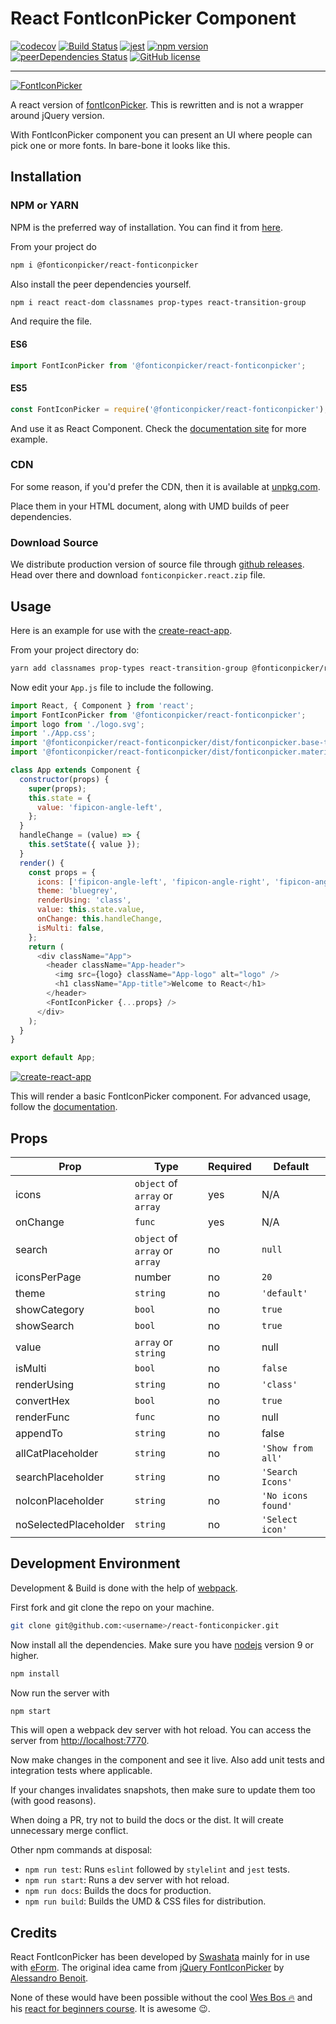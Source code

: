 <!---
 Copyright (c) 2018 Swashata Ghosh <swashata@wpquark.com>

 This software is released under the MIT License.
 https://opensource.org/licenses/MIT
-->

# React FontIconPicker Component

[![codecov](https://codecov.io/gh/fontIconPicker/react-fonticonpicker/branch/master/graph/badge.svg)](https://codecov.io/gh/fontIconPicker/react-fonticonpicker) [![Build Status](https://travis-ci.org/fontIconPicker/react-fonticonpicker.svg?branch=master)](https://travis-ci.org/fontIconPicker/react-fonticonpicker) [![jest](https://facebook.github.io/jest/img/jest-badge.svg)](https://github.com/facebook/jest) [![npm version](https://badge.fury.io/js/%40fonticonpicker%2Freact-fonticonpicker.svg)](https://badge.fury.io/js/%40fonticonpicker%2Freact-fonticonpicker) [![peerDependencies Status](https://david-dm.org/fontIconPicker/react-fonticonpicker/peer-status.svg)](https://david-dm.org/fontIconPicker/react-fonticonpicker?type=peer) [![GitHub license](https://img.shields.io/github/license/fontIconPicker/react-fonticonpicker.svg)](https://github.com/fontIconPicker/react-fonticonpicker/blob/master/LICENSE)

-------------------------

[![FontIconPicker](fonticonpicker.png)](fonticonpicker.png)

A react version of [fontIconPicker](https://fonticonpicker.github.io). This is
rewritten and is not a wrapper around jQuery version.

With FontIconPicker component you can present an UI where people can pick one or
more fonts. In bare-bone it looks like this.

## Installation

### NPM or YARN

NPM is the preferred way of installation. You can find it from [here](https://www.npmjs.com/package/@fonticonpicker/react-fonticonpicker).

From your project do

```bash
npm i @fonticonpicker/react-fonticonpicker
```

Also install the peer dependencies yourself.

```bash
npm i react react-dom classnames prop-types react-transition-group
```

And require the file.

#### ES6

```js
import FontIconPicker from '@fonticonpicker/react-fonticonpicker';
```

#### ES5

```js
const FontIconPicker = require('@fonticonpicker/react-fonticonpicker');
```

And use it as React Component. Check the [documentation site](http://fonticonpicker.github.io/react-fonticonpicker/) for more example.


### CDN

For some reason, if you'd prefer the CDN, then it is available at [unpkg.com](https://unpkg.com/@fonticonpicker/react-fonticonpicker/dist/).

Place them in your HTML document, along with UMD builds of peer dependencies.

### Download Source

We distribute production version of source file through [github releases](https://github.com/fontIconPicker/react-fonticonpicker/releases). Head over there
and download `fonticonpicker.react.zip` file.

## Usage

Here is an example for use with the [create-react-app](https://github.com/facebook/create-react-app).

From your project directory do:

```bash
yarn add classnames prop-types react-transition-group @fonticonpicker/react-fonticonpicker
```

Now edit your `App.js` file to include the following.


```js
import React, { Component } from 'react';
import FontIconPicker from '@fonticonpicker/react-fonticonpicker';
import logo from './logo.svg';
import './App.css';
import '@fonticonpicker/react-fonticonpicker/dist/fonticonpicker.base-theme.react.css';
import '@fonticonpicker/react-fonticonpicker/dist/fonticonpicker.material-theme.react.css';

class App extends Component {
  constructor(props) {
    super(props);
    this.state = {
      value: 'fipicon-angle-left',
    };
  }
  handleChange = (value) => {
    this.setState({ value });
  }
  render() {
    const props = {
      icons: ['fipicon-angle-left', 'fipicon-angle-right', 'fipicon-angle-up', 'fipicon-angle-down'],
      theme: 'bluegrey',
      renderUsing: 'class',
      value: this.state.value,
      onChange: this.handleChange,
      isMulti: false,
    };
    return (
      <div className="App">
        <header className="App-header">
          <img src={logo} className="App-logo" alt="logo" />
          <h1 className="App-title">Welcome to React</h1>
        </header>
        <FontIconPicker {...props} />
      </div>
    );
  }
}

export default App;
```

[![create-react-app](create-react-app.png)](create-react-app.png)

This will render a basic FontIconPicker component. For advanced usage, follow
the [documentation](https://fonticonpicker.github.io/react-fonticonpicker/).

## Props

| Prop | Type | Required | Default |
|------|------|-----------|---------|
| icons | `object` of `array` or `array` | yes | N/A |
|onChange| `func` | yes | N/A |
| search | `object` of `array` or `array`| no | `null`|
|iconsPerPage| number | no | `20` |
|theme | `string` | no | `'default'`|
| showCategory| `bool` | no | `true` |
| showSearch | `bool` | no | `true` |
| value | `array` or `string` | no | null |
| isMulti | `bool` | no | `false` |
| renderUsing | `string` | no | `'class'` |
| convertHex | `bool` | no | `true` |
| renderFunc | `func` | no | null |
| appendTo | `string` | no | false |
| allCatPlaceholder | `string` | no | `'Show from all'` |
| searchPlaceholder | `string` | no | `'Search Icons'` |
| noIconPlaceholder | `string` | no | `'No icons found'` |
| noSelectedPlaceholder | `string` | no | `'Select icon'` |


## Development Environment

Development & Build is done with the help of [webpack](https://webpack.js.org/).

First fork and git clone the repo on your machine.

```bash
git clone git@github.com:<username>/react-fonticonpicker.git
```

Now install all the dependencies. Make sure you have [nodejs](https://nodejs.org/en/)
version 9 or higher.

```bash
npm install
```

Now run the server with

```bash
npm start
```

This will open a webpack dev server with hot reload. You can access the server
from [http://localhost:7770](http://localhost:7770).

Now make changes in the component and see it live. Also add unit tests and
integration tests where applicable.

If your changes invalidates snapshots, then make sure to update them too (with
good reasons).

When doing a PR, try not to build the docs or the dist. It will create unnecessary
merge conflict.

Other npm commands at disposal:

* `npm run test`: Runs `eslint` followed by `stylelint` and `jest` tests.
* `npm run start`: Runs a dev server with hot reload.
* `npm run docs`: Builds the docs for production.
* `npm run build`: Builds the UMD & CSS files for distribution.

## Credits

React FontIconPicker has been developed by [Swashata](https://swashata.me) mainly for in use with [eForm](https://eform.live).
The original idea came from [jQuery FontIconPicker](https://github.com/fontIconPicker/fontIconPicker)
by [Alessandro Benoit](http://codeb.it).

None of these would have been possible without the cool [Wes Bos 🔥](https://wesbos.com/)
and his [react for beginners course](https://reactforbeginners.com/). It is awesome 😉.
